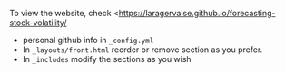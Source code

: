 To view the website, check <<https://laragervaise.github.io/forecasting-stock-volatility/>

- personal github info in `_config.yml`
- In `_layouts/front.html` reorder or remove section as you prefer.
- In `_includes` modify the sections as you wish

